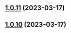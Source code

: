 

## [1.0.11](https://github.com/HuangHuanHuan/function-ui/compare/1.0.10...1.0.11) (2023-03-17)

## [1.0.10](https://github.com/HuangHuanHuan/function-ui/compare/1.0.9...1.0.10) (2023-03-17)